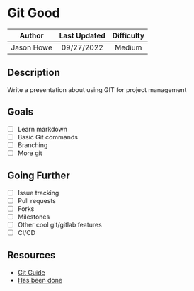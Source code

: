 # Git Good

|   Author   | Last Updated | Difficulty |
| :--------: | :----------: | :--------: |
| Jason Howe |  09/27/2022  |   Medium   |

## Description

Write a presentation about using GIT for project management

## Goals

- [ ] Learn markdown
- [ ] Basic Git commands
- [ ] Branching
- [ ] More git

## Going Further

- [ ] Issue tracking
- [ ] Pull requests
- [ ] Forks
- [ ] Milestones
- [ ] Other cool git/gitlab features
- [ ] CI/CD

## Resources

- [Git Guide](https://git-scm.com/book/en/v2)
- [Has been done](https://www.youtube.com/watch?v=ftNqqm4-DVw)
